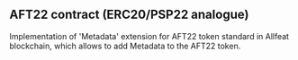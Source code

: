 ## AFT22 contract (ERC20/PSP22 analogue)

Implementation of 'Metadata' extension for AFT22 token standard in Allfeat blockchain, which allows to add Metadata to the AFT22 token.